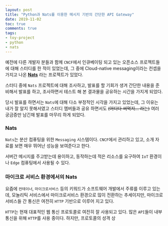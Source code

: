```yaml
---
layout: post
title: "Python과 Nats를 이용한 메시지 기반의 간단한 API Gateway"
date: 2019-11-02
toc: true
comments: true
tags:
- toy-project
- python
- nats
---
```


예전에 다른 개발자 분들과 함께 `CNCF`에서 인큐베이팅 되고 있는 오픈소스 프로젝트들에 대해
스터디를 한 적이 있었는데, 그 중에 Cloud-native messaging이라는 컨셉을 가지고 나온
**[Nats](https://nats.io/)** 라는 프로젝트가 있었다.

스터디 중에 `Nats` 프로젝트에 대해 조사하고, 발표를 할 기회가 생겨 간단한 내용을 준비해서 발표를
하고, 조사하면서 테스트 해 본 결과물을 공유하는 시간을 가지게 되었다.

당시 발표를 하면서는 `Nats`에 대해 다소 부정적인 시각을 가지고 있었는데, 그 이유는 내가 잘 알지
못해서였고 스터디 멤버들과 공유 하면서도 ~~(어디다 써먹지... 라는)~~ 여러 궁금증만 남긴채 발표를
마무리 하게 되었다.

### Nats

`Nats`는 분산 컴퓨팅을 위한 `Messaging` 시스템이다. `CNCF`에서 관리하고 있고, 소개 자료를
보면 매우 뛰어난 성능을 보여준다고 한다.

서버간 메시지를 주고받는데 용이하고, 동작하는데 적은 리소스를 요구하여 `IoT` 환경이나 `Edge`
컴퓨팅에서 사용될 수 있다.

### 마이크로 서비스 환경에서의 Nats

요즘에 `컨테이너`, `마이크로서비스` 등의 키워드가 소프트웨어 개발에서 주류를 이루고 있는데,
모놀리틱 서비스에서 마이크로서비스 환경으로 많이 전환하는 추세이지만, 마이크로 서비스들 간 통신은
여전히 `HTTP` 기반으로 이루어 지고 있다.

`HTTP`는 현재 대표적인 웹 통신 프로토콜로 여전히 잘 사용되고 있다. 많은 `API`들이 내부 통신을 위해
`HTTP`를 사용 중이다. 하지만, 프로토콜의 성격 상
